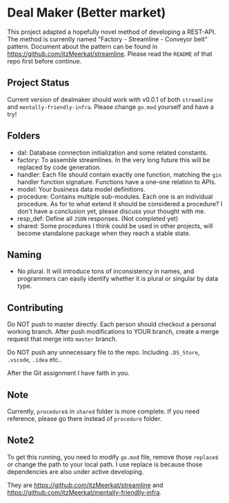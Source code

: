 # Deal Maker (Better market)
This project adapted a hopefully novel method of developing a REST-API. The method is currently named "Factory - Streamline - Conveyor belt" pattern. Document about the pattern can be found in https://github.com/itzMeerkat/streamline. Please read the `README` of that repo first before continue.

## Project Status
Current version of dealmaker should work with v0.0.1 of both `streamline` and `mentally-friendly-infra`. Please change `go.mod` yourself and have a try!

## Folders
+ dal: Database connection initialization and some related constants.
+ factory: To assemble streamlines. In the very long future this will be replaced by code generation.
+ handler: Each file should contain exactly one function, matching the `gin` handler function signature. Functions have a one-one relation to APIs.
+ model: Your business data model definitions.
+ procedure: Contains multiple sub-modules. Each one is an individual procedure. As for to what extend it should be considered a procedure? I don't have a conclusion yet, please discuss your thought with me.
+ resp_def: Define all `JSON` responses. (Not completed yet)
+ shared: Some procedures I think could be used in other projects, will become standalone package when they reach a stable state.

## Naming
+ No plural. It will introduce tons of inconsistency in names, and programmers can easily identify whether it is plural or singular by data type.

## Contributing
Do NOT push to master directly. Each person should checkout a personal working branch. After push modifications to YOUR branch, create a merge request that merge into `master` branch.

Do NOT push any unnecessary file to the repo. Including `.DS_Store`, `.vscode`, `.idea` etc..

After the Git assignment I have faith in you.

## Note
Currently, `procedure`s in `shared` folder is more complete. If you need reference, please go there instead of `procedure` folder.

## Note2
To get this running, you need to modify `go.mod` file, remove those `replace`s or change the path to your local path. I use replace is because those dependencies are also under active developing.

They are https://github.com/itzMeerkat/streamline and https://github.com/itzMeerkat/mentally-friendlly-infra.
